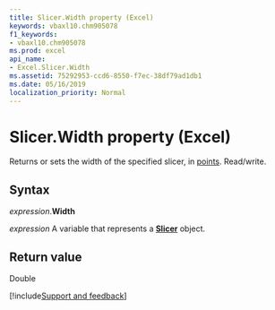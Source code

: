 ```yaml
---
title: Slicer.Width property (Excel)
keywords: vbaxl10.chm905078
f1_keywords:
- vbaxl10.chm905078
ms.prod: excel
api_name:
- Excel.Slicer.Width
ms.assetid: 75292953-ccd6-8550-f7ec-38df79ad1db1
ms.date: 05/16/2019
localization_priority: Normal
---
```



# Slicer.Width property (Excel)

Returns or sets the width of the specified slicer, in [points](../language/glossary/vbe-glossary.md#point). Read/write.


## Syntax

_expression_.**Width**

_expression_ A variable that represents a **[Slicer](Excel.Slicer.md)** object.


## Return value

Double




[!include[Support and feedback](~/includes/feedback-boilerplate.md)]